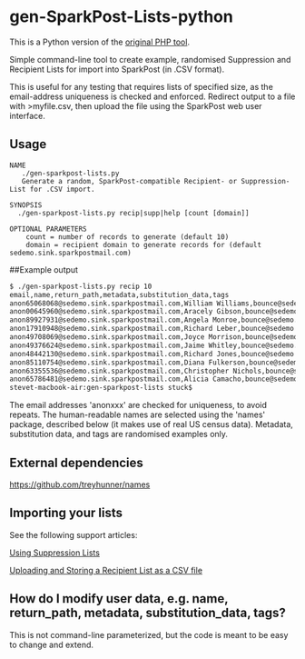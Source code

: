 # gen-SparkPost-Lists-python
This is a Python version of the [original PHP tool](https://github.com/tuck1s/gen-SparkPost-Lists-php).

Simple command-line tool to create example, randomised Suppression and Recipient Lists for import into SparkPost (in .CSV format).

This is useful for any testing that requires lists of specified size, as the email-address uniqueness is checked and enforced.
Redirect output to a file with >myfile.csv, then upload the file using the SparkPost web user interface.

## Usage
```
NAME
   ./gen-sparkpost-lists.py
   Generate a random, SparkPost-compatible Recipient- or Suppression-List for .CSV import.

SYNOPSIS
  ./gen-sparkpost-lists.py recip|supp|help [count [domain]]

OPTIONAL PARAMETERS
    count = number of records to generate (default 10)
    domain = recipient domain to generate records for (default sedemo.sink.sparkpostmail.com)
```

##Example output
```bash
$ ./gen-sparkpost-lists.py recip 10
email,name,return_path,metadata,substitution_data,tags
anon65068068@sedemo.sink.sparkpostmail.com,William Williams,bounce@sedemo.sink.sparkpostmail.com,"{""custID"": 90153123}","{""memberType"": ""bronze"", ""state"": ""DE""}",
anon00645960@sedemo.sink.sparkpostmail.com,Aracely Gibson,bounce@sedemo.sink.sparkpostmail.com,"{""custID"": 16448501}","{""memberType"": ""silver"", ""state"": ""OK""}",
anon89927931@sedemo.sink.sparkpostmail.com,Angela Monroe,bounce@sedemo.sink.sparkpostmail.com,"{""custID"": 12142912}","{""memberType"": ""gold"", ""state"": ""MD""}",
anon17910948@sedemo.sink.sparkpostmail.com,Richard Leber,bounce@sedemo.sink.sparkpostmail.com,"{""custID"": 77532118}","{""memberType"": ""bronze"", ""state"": ""TX""}",
anon49708069@sedemo.sink.sparkpostmail.com,Joyce Morrison,bounce@sedemo.sink.sparkpostmail.com,"{""custID"": 47869024}","{""memberType"": ""gold"", ""state"": ""GA""}",
anon49376624@sedemo.sink.sparkpostmail.com,Jaime Whitley,bounce@sedemo.sink.sparkpostmail.com,"{""custID"": 83300287}","{""memberType"": ""gold"", ""state"": ""NM""}",
anon48442130@sedemo.sink.sparkpostmail.com,Richard Jones,bounce@sedemo.sink.sparkpostmail.com,"{""custID"": 98224223}","{""memberType"": ""platinum"", ""state"": ""TN""}",
anon85110754@sedemo.sink.sparkpostmail.com,Diana Fulkerson,bounce@sedemo.sink.sparkpostmail.com,"{""custID"": 24351711}","{""memberType"": ""bronze"", ""state"": ""CA""}",
anon63355536@sedemo.sink.sparkpostmail.com,Christopher Nichols,bounce@sedemo.sink.sparkpostmail.com,"{""custID"": 59126359}","{""memberType"": ""gold"", ""state"": ""AZ""}",
anon65786481@sedemo.sink.sparkpostmail.com,Alicia Camacho,bounce@sedemo.sink.sparkpostmail.com,"{""custID"": 98630101}","{""memberType"": ""platinum"", ""state"": ""IL""}",
stevet-macbook-air:gen-sparkpost-lists stuck$ 
```

The email addresses 'anonxxx' are checked for uniqueness, to avoid repeats.
The human-readable names are selected using the 'names' package, described below (it makes use of real US census data).
Metadata, substitution data, and tags are randomised examples only.


## External dependencies
https://github.com/treyhunner/names

## Importing your lists
See the following support articles:

[Using Suppression Lists](https://support.sparkpost.com/customer/portal/articles/1929891)

[Uploading and Storing a Recipient List as a CSV file](https://support.sparkpost.com/customer/portal/articles/2351320)

## How do I modify user data, e.g. name, return_path, metadata, substitution_data, tags?
This is not command-line parameterized, but the code is meant to be easy to change and extend.